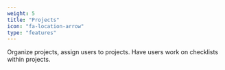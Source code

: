 ```yaml
---
weight: 5
title: "Projects"
icon: "fa-location-arrow"
type: "features"
---
```

Organize projects, assign users to projects. Have users work on checklists within projects.